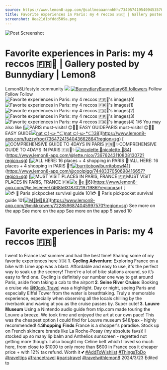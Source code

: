 ```yaml
---
source: https://www.lemon8-app.com/@callmeaaannnhhh/7349574195409453570?region=sg
title: Favorite experiences in Paris: my 4 reccos 🇫🇷🥐 | Gallery posted by Bunnydiary | Lemon8
screenshot: 8ea21d1bfddd509a.png
---
```



![Post Screenshot](8ea21d1bfddd509a.png)
# Favorite experiences in Paris: my 4 reccos 🇫🇷🥐 | Gallery posted by Bunnydiary | Lemon8
[](https://www.lemon8-app.com/feed/foryou?region=sg)
Lemon8Lifestyle community
[](https://www.lemon8-app.com/search/sug?region=sg)![](https://lemon8.onelink.me/FMQw?pid=website_direct&af_force_dp=false&af_dp=snssdk2657%3A%2F%2Farticle_detail_page%3Fgroup_id%3D7349574195409453570%26pid%3Dwebsite_direct&retargeting=true&ab_version=73512074&af_web_dp=https%3A%2F%2Fplay.google.com%2Fstore%2Fapps%2Fdetails%3Fid%3Dcom.bd.nproject&amp_extra=%7B%22seo_page_id%22%3A%22266810530977464422%22%2C%22traffic_type%22%3A%22website_direct%22%2C%22web_id%22%3A%227481731322114197010%22%2C%22enter_position%22%3A%22smart_banner%22%2C%22enter_page_id%22%3A%227349574195409453570%22%2C%22enter_page_type%22%3A%22article%22%7D)
[![Bunnydiary](https://p16-lemon8-sign-sg.tiktokcdn.com/user-avatar-alisg/4074d8da27631072a6888cfd895a76ea~tplv-sdweummd6v-shrink:120:0:q75.webp?lk3s=66c60501&source=feed_user&x-expires=1744588800&x-signature=fQ4RArxzVEUao5Ax2qo7yvOn4Rs%3D)](https://www.lemon8-app.com/@callmeaaannnhhh?region=sg)[Bunnydiary69 followers](https://www.lemon8-app.com/@callmeaaannnhhh?region=sg)
Follow
Follow
Follow
![Favorite experiences in Paris: my 4 reccos 🇫🇷🥐's images\(0\)](https://p16-lemon8-sign-sg.tiktokcdn.com/tos-alisg-v-a3e477-sg/osPQApfIwfA7G5XYhLdp2FIAeGx5eTTk2AJ8HA~tplv-sdweummd6v-wap-logo-v1:QGNhbGxtZWFhYW5ubmhoaA==:1080:0.webp?lk3s=66c60501&source=wap_large_logo_image&x-expires=1744588800&x-signature=MRE%2BXupKyIUCOd2Cnh7DErsqAQk%3D)
![Favorite experiences in Paris: my 4 reccos 🇫🇷🥐's images\(1\)](https://p16-lemon8-sign-sg.tiktokcdn.com/tos-alisg-v-a3e477-sg/oQAedL8KT5P2TGxkQa7GpwAfHFI2fXtAAAJeIh~tplv-sdweummd6v-wap-logo-v1:QGNhbGxtZWFhYW5ubmhoaA==:1080:0.webp?lk3s=66c60501&source=wap_large_logo_image&x-expires=1744588800&x-signature=AZxEGBrMFmj%2FnMxjbEMo09yXaZU%3D)
![Favorite experiences in Paris: my 4 reccos 🇫🇷🥐's images\(2\)](https://p16-lemon8-sign-sg.tiktokcdn.com/tos-alisg-v-a3e477-sg/oETGLJfwd2xAkH8eIAA5IecpA7flXQThNGP2A9~tplv-sdweummd6v-wap-logo-v1:QGNhbGxtZWFhYW5ubmhoaA==:1080:0.webp?lk3s=66c60501&source=wap_large_logo_image&x-expires=1744588800&x-signature=ExGJLj%2B6J%2FHPnYw852EXHNOqDbU%3D)
![Favorite experiences in Paris: my 4 reccos 🇫🇷🥐's images\(3\)](https://p16-lemon8-sign-sg.tiktokcdn.com/tos-alisg-v-a3e477-sg/okIeQAGA278fTSMXhXHM8I3De8j2pQAAAfd5JT~tplv-sdweummd6v-wap-logo-v1:QGNhbGxtZWFhYW5ubmhoaA==:1080:0.webp?lk3s=66c60501&source=wap_large_logo_image&x-expires=1744588800&x-signature=1KdOgEKsiyFoFsmJRc4Qtdgxdsw%3D)
![Favorite experiences in Paris: my 4 reccos 🇫🇷🥐's images\(4\)](https://p16-lemon8-sign-sg.tiktokcdn.com/tos-alisg-v-a3e477-sg/oMQ28AXTdo4wRpgeGGIPkfLHSAAJfAexI72Ah5~tplv-sdweummd6v-wap-logo-v1:QGNhbGxtZWFhYW5ubmhoaA==:1080:0.webp?lk3s=66c60501&source=wap_large_logo_image&x-expires=1744588800&x-signature=izzWdafD61iXKs%2FpO7TIB%2BQ7Jco%3D)
1/6
You may also like
[![PARIS must-visits! 😍📌✨ EASY GUIDE](https://p16-lemon8-sign-sg.tiktokcdn.com/tos-alisg-v-a3e477-sg/oAAbE9VEkAZiAABTTgAw4txszYwP0PdiABIjA~tplv-sdweummd6v-shrink:640:0:q50.webp?lk3s=66c60501&source=seo_middle_feed_list&x-expires=1773532800&x-signature=l%2B2O4ncdd94bW%2BDi2Ps8iYUwats%3D)PARIS must-visits! 😍📌✨ EASY GUIDE[![nat ⊂\(･ω･*⊂\)](https://p16-lemon8-sign-sg.tiktokcdn.com/user-avatar-alisg/3b62e4df79c5bcb21ed242655b1c5c0a~tplv-sdweummd6v-shrink:120:0:q75.jpeg?lk3s=66c60501&source=feed_user&x-expires=1744588800&x-signature=Bi9QAGukp0jxMCNanp%2FE%2Bj8Q7qk%3D)nat ⊂(･ω･*⊂)38](https://www.lemon8-app.com/fuzzyfrog?region=sg)](https://www.lemon8-app.com/fuzzyfrog/7364724154043662864?region=sg)
[![COMPREHENSIVE GUIDE TO 4DAYS IN PARIS 🇫🇷🥐✨](https://p16-lemon8-sign-sg.tiktokcdn.com/tos-alisg-v-a3e477-sg/o4eX2A8I2AneL3DQWAAimgAfQTbYQtGRypeGLJ~tplv-sdweummd6v-shrink:640:0:q50.webp?lk3s=66c60501&source=seo_middle_feed_list&x-expires=1773532800&x-signature=G4N0TPgOUFUGaLGjSAeVUmzZhsU%3D)COMPREHENSIVE GUIDE TO 4DAYS IN PARIS 🇫🇷🥐✨[![nicolette 🌿](https://p16-lemon8-sign-sg.tiktokcdn.com/user-avatar-alisg/739e98dfe0ffa105e666db62754bb228~tplv-sdweummd6v-shrink:120:0:q75.jpeg?lk3s=66c60501&source=feed_user&x-expires=1744588800&x-signature=%2B5ugHUWp2w5uuoQHfllbmxTOyrk%3D)nicolette 🌿84](https://www.lemon8-app.com/@lette.nico?region=sg)](https://www.lemon8-app.com/@lette.nico/7367624311080813072?region=sg)
[![ALL HERE: 16 places + 4 shopping in PARIS 🫢‼️](https://p16-lemon8-sign-sg.tiktokcdn.com/tos-alisg-v-a3e477-sg/oo40NAAZzBB5XdadC3iighBuerE2H1AIEGfnQu~tplv-sdweummd6v-shrink:640:0:q50.webp?lk3s=66c60501&source=seo_middle_feed_list&x-expires=1773532800&x-signature=ZxWL2mbLGItTdZ007f2NzeJ0i6U%3D)ALL HERE: 16 places + 4 shopping in PARIS 🫢‼️[![burritobowl](https://p16-lemon8-sign-sg.tiktokcdn.com/user-avatar-alisg/b303ccd8aaef745a9f5cf2d1f96124d3~tplv-sdweummd6v-shrink:120:0:q75.jpeg?lk3s=66c60501&source=feed_user&x-expires=1744588800&x-signature=016hXVByeZGaI2SB%2F3d2QH%2FR4%2B4%3D)burritobowl41](https://www.lemon8-app.com/@coolpigg?region=sg)](https://www.lemon8-app.com/@coolpigg/7448337050698416657?region=sg)
[![MUST VISIT PLACES IN PARIS, FRANCE 🇫🇷](https://p16-lemon8-sign-sg.tiktokcdn.com/tos-alisg-v-a3e477-sg/o0YcCBS1l6Ug0pZZwAIlPBiqWPAbEAz5piAyP~tplv-sdweummd6v-shrink:640:0:q50.webp?lk3s=66c60501&source=seo_middle_feed_list&x-expires=1773532800&x-signature=mH0I7gZQVseMAvK9hUEpA%2F5SygM%3D)MUST VISIT PLACES IN PARIS, FRANCE 🇫🇷[![e 🤍](https://p16-lemon8-sign-sg.tiktokcdn.com/user-avatar-alisg/b29bab6568ac5aa6bba03127474da973~tplv-sdweummd6v-shrink:120:0:q75.jpeg?lk3s=66c60501&source=feed_user&x-expires=1744588800&x-signature=yhBkBQVR5%2BK8mO%2BgUjGgWrsgYRg%3D)e 🤍6](https://www.lemon8-app.com/@e.lyseeee?region=sg)](https://www.lemon8-app.com/@e.lyseeee/7468563187021971986?region=sg)
[![💳 🥷 Paris pickpocket survival guide 101](https://p16-lemon8-sign-sg.tiktokcdn.com/tos-alisg-v-a3e477-sg/83868c8420b74294b91b464162bb234b~tplv-sdweummd6v-shrink:640:0:q50.webp?lk3s=66c60501&source=seo_middle_feed_list&x-expires=1773532800&x-signature=jVf50hmNEYEwgzgNzN3Vdw67Ltc%3D)💳 🥷 Paris pickpocket survival guide 101[![M🐹](https://p16-lemon8-sign-sg.tiktokcdn.com/user-avatar-alisg/22841b927145faaa47200d610badc62f~tplv-sdweummd6v-shrink:120:0:q75.jpeg?lk3s=66c60501&source=feed_user&x-expires=1744588800&x-signature=agmEW1sci7ATer6HhcTuUIuKcFU%3D)M🐹83](https://www.lemon8-app.com/@mikkkowen?region=sg)](https://www.lemon8-app.com/@mikkkowen/7228596874045997570?region=sg)
See more on the app
See more on the app
See more on the app
5 saved
10
# Favorite experiences in Paris: my 4 reccos 🇫🇷🥐
I went to France last summer and had the best time! Sharing some of my favorite experiences here 🇫🇷
𝟏. 𝐂𝐲𝐜𝐥𝐢𝐧𝐠 𝐀𝐝𝐯𝐞𝐧𝐭𝐮𝐫𝐞:
Exploring France on a bike with Lime app was a blast. Affordable and easy to use, it's the perfect way to soak up the scenery! There’re a lot of bike stations around, so it’s easy to find one. Cycling is definitely our number one way to get around Paris, aside from taking a cab to the airport
𝟐. 𝐒𝐞𝐢𝐧𝐞 𝐑𝐢𝐯𝐞𝐫 𝐂𝐫𝐮𝐢𝐬𝐞:
Booking a cruise via [@Klook Travel](https://www.lemon8-app.com/user/6961359531747607553/share?region=sg) was a highlight. Day or night, seeing Paris and especially Eiffel Tower from the water is breathtaking. Truly a memorable experience, especially when observing all the locals chilling by the riverbank and waving at you as the cruise passes by. Super cute!
𝟑. 𝐋𝐨𝐮𝐯𝐫𝐞 𝐌𝐮𝐬𝐞𝐮𝐦
Using a Nintendo audio guide from trip.com made touring the Louvre a breeze. We took time and enjoyed the art at our own pace! This was the cheapest option I could find for Louvre museum $48/pax - highly recommended! 
𝟒.𝐒𝐡𝐨𝐩𝐩𝐢𝐧𝐠 𝐅𝐢𝐧𝐝𝐬
France is a shopper's paradise. Stock up on French skincare brands like La Roche-Posay (my absolute favs)! I stocked up so many lip balm and Anthelios sunscreen - regretted not getting more though. I also bought my Celine belt which I loved so much here, from close to $1000 to only more than $600 in France cos it cheaper price + with 12% tax refund. Worth it 💕
[#AddToWishlist](https://www.lemon8-app.com/topic/7340916794481246210?region=sg) [#ThingsToDo](https://www.lemon8-app.com/topic/7111701935669395457?region=sg) [#traveltips](https://www.lemon8-app.com/topic/7195794094470250501?region=sg) [#francetravel](https://www.lemon8-app.com/topic/7216114915265249286?region=sg) [#paristravel](https://www.lemon8-app.com/topic/7209352672976666630?region=sg) [#travelwithlemon8](https://www.lemon8-app.com/topic/7145776166082789381?region=sg)
2024/3/23 Edited to
#